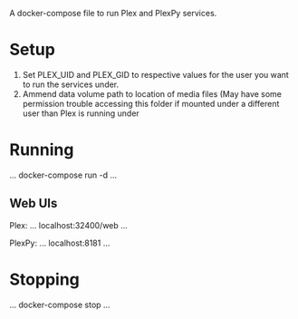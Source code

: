 A docker-compose file to run Plex and PlexPy services.

# Setup
1. Set PLEX_UID and PLEX_GID to respective values for the user you want to run the services under.
2. Ammend data volume path to location of media files (May have some permission trouble accessing this folder if mounted under a different user than Plex is running under

# Running
...
docker-compose run -d 
...

## Web UIs
Plex: 
...
localhost:32400/web
...

PlexPy: 
...
localhost:8181
...

# Stopping 
...
docker-compose stop
...
